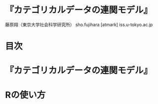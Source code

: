 # 『カテゴリカルデータの連関モデル』

藤原翔（東京大学社会科学研究所）
sho.fujihara [atmark] iss.u-tokyo.ac.jp

目次
=======
# 『カテゴリカルデータの連関モデル』


# Rの使い方
